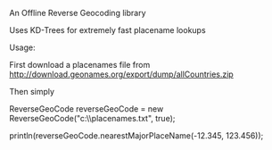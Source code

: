 An Offline Reverse Geocoding library

Uses KD-Trees for extremely fast placename lookups

Usage:

First download a placenames file from http://download.geonames.org/export/dump/allCountries.zip

Then simply

ReverseGeoCode reverseGeoCode = new ReverseGeoCode("c:\\\\placenames.txt", true);

println(reverseGeoCode.nearestMajorPlaceName(-12.345, 123.456));
